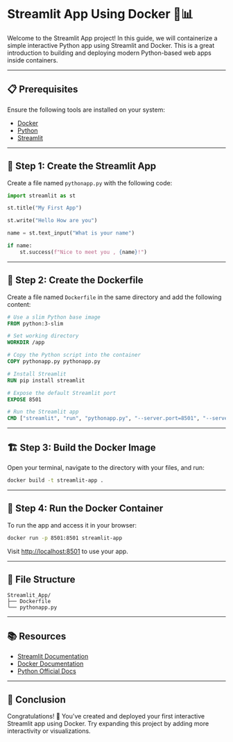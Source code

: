 # Streamlit App Using Docker 🚀📊

Welcome to the Streamlit App project! In this guide, we will containerize a simple interactive Python app using Streamlit and Docker. This is a great introduction to building and deploying modern Python-based web apps inside containers.

---

## 📋 Prerequisites

Ensure the following tools are installed on your system:

- [Docker](https://www.docker.com/products/docker-desktop/)
- [Python](https://www.python.org/)
- [Streamlit](https://streamlit.io/)

---

## 🐍 Step 1: Create the Streamlit App

Create a file named `pythonapp.py` with the following code:

```python
import streamlit as st

st.title("My First App")

st.write("Hello How are you")

name = st.text_input("What is your name")

if name:
    st.success(f"Nice to meet you , {name}!")
```

---

## 📄 Step 2: Create the Dockerfile

Create a file named `Dockerfile` in the same directory and add the following content:

```dockerfile
# Use a slim Python base image
FROM python:3-slim

# Set working directory
WORKDIR /app

# Copy the Python script into the container
COPY pythonapp.py pythonapp.py

# Install Streamlit
RUN pip install streamlit

# Expose the default Streamlit port
EXPOSE 8501

# Run the Streamlit app
CMD ["streamlit", "run", "pythonapp.py", "--server.port=8501", "--server.address=0.0.0.0"]
```

---

## 🏗️ Step 3: Build the Docker Image

Open your terminal, navigate to the directory with your files, and run:

```bash
docker build -t streamlit-app .
```

---

## 🚀 Step 4: Run the Docker Container

To run the app and access it in your browser:

```bash
docker run -p 8501:8501 streamlit-app
```

Visit [http://localhost:8501](http://localhost:8501) to use your app.

---

## 📂 File Structure

```
Streamlit_App/
├── Dockerfile
└── pythonapp.py
```

---

## 📚 Resources

- [Streamlit Documentation](https://docs.streamlit.io/)
- [Docker Documentation](https://docs.docker.com/)
- [Python Official Docs](https://docs.python.org/3/)

---

## 🎉 Conclusion

Congratulations! 🎉 You've created and deployed your first interactive Streamlit app using Docker. Try expanding this project by adding more interactivity or visualizations.
